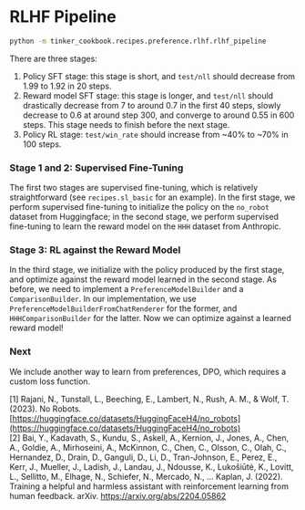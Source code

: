 # RLHF Pipeline

```bash
python -m tinker_cookbook.recipes.preference.rlhf.rlhf_pipeline
```

There are three stages:
1. Policy SFT stage: this stage is short, and `test/nll` should decrease from 1.99 to 1.92 in 20 steps.
2. Reward model SFT stage: this stage is longer, and `test/nll` should drastically decrease from 7 to around 0.7 in the first 40 steps, slowly decrease to 0.6 at around step 300, and converge to around 0.55 in 600 steps. This stage needs to finish before the next stage.
3. Policy RL stage: `test/win_rate` should increase from ~40% to ~70% in 100 steps.

### Stage 1 and 2: Supervised Fine-Tuning

The first two stages are supervised fine-tuning, which is relatively straightforward (see `recipes.sl_basic` for an example). In the first stage, we perform supervised fine-tuning to initialize the policy on the `no_robot` dataset from Huggingface; in the second stage, we perform supervised fine-tuning to learn the reward model on the `HHH` dataset from Anthropic.

### Stage 3: RL against the Reward Model

In the third stage, we initialize with the policy produced by the first stage, and optimize against the reward model learned in the second stage.
As before, we need to implement a `PreferenceModelBuilder` and a `ComparisonBuilder`.
In our implementation, we use `PreferenceModelBuilderFromChatRenderer` for the former, and `HHHComparisonBuilder` for the latter.
Now we can optimize against a learned reward model!

### Next

We include another way to learn from preferences, DPO, which requires a custom loss function.

[1] Rajani, N., Tunstall, L., Beeching, E., Lambert, N., Rush, A. M., & Wolf, T. (2023). No Robots. [https://huggingface.co/datasets/HuggingFaceH4/no_robots](https://huggingface.co/datasets/HuggingFaceH4/no_robots)   
[2] Bai, Y., Kadavath, S., Kundu, S., Askell, A., Kernion, J., Jones, A., Chen, A., Goldie, A., Mirhoseini, A., McKinnon, C., Chen, C., Olsson, C., Olah, C., Hernandez, D., Drain, D., Ganguli, D., Li, D., Tran-Johnson, E., Perez, E., Kerr, J., Mueller, J., Ladish, J., Landau, J., Ndousse, K., Lukošiūtė, K., Lovitt, L., Sellitto, M., Elhage, N., Schiefer, N., Mercado, N., ... Kaplan, J. (2022). Training a helpful and harmless assistant with reinforcement learning from human feedback. arXiv. https://arxiv.org/abs/2204.05862
